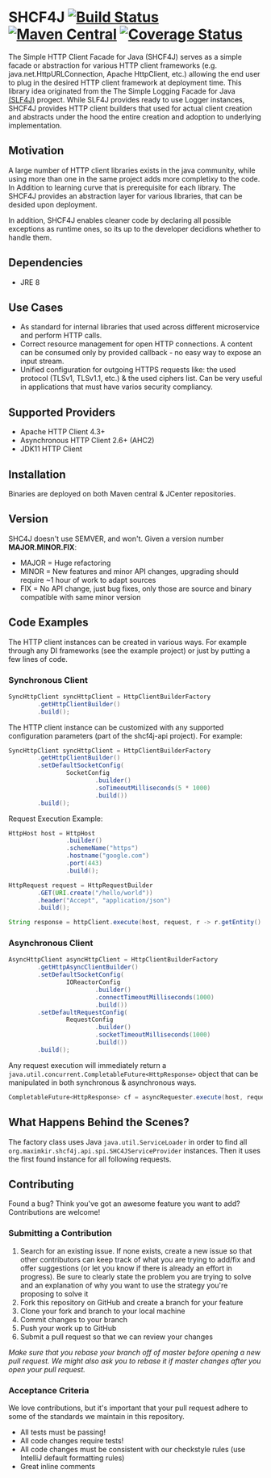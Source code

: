 # SHCF4J [![Build Status](https://www.travis-ci.org/maximkir/shcf4j.svg?branch=master)](https://www.travis-ci.org/maximkir/shcf4j) [![Maven Central](https://maven-badges.herokuapp.com/maven-central/org.maximkir.shcf4j/shcf4j-api/badge.svg)](https://maven-badges.herokuapp.com/maven-central/org.maximkir.shcf4j/shcf4j-api/) [![Coverage Status](https://coveralls.io/repos/github/maximkir/shcf4j/badge.svg?branch=master)](https://coveralls.io/github/maximkir/shcf4j?branch=master)
The Simple HTTP Client Facade for Java (SHCF4J) serves as a simple facade or abstraction for various HTTP client frameworks (e.g. java.net.HttpURLConnection, Apache HttpClient, etc.) allowing the end user to plug in the desired HTTP client framework at deployment time. This library idea originated from the The Simple Logging Facade for Java [(SLF4J)](http://www.slf4j.org) progect. While SLF4J provides ready to use Logger instances, SHCF4J provides HTTP client builders that used for actual client creation and abstracts under the hood the entire creation and adoption to underlying implementation.

## Motivation
A large number of HTTP client libraries exists in the java community, while using more than one in the same project adds more completixy to the code. In Addition to learning curve that is prerequisite for each library. The SHCF4J provides an abstraction layer for various libraries, that can be desided upon deployment.

In addition, SHCF4J enables cleaner code by declaring all possible exceptions as runtime ones, so its up to the developer decidions whether to handle them.

## Dependencies
* JRE 8

## Use Cases
* As standard for internal libraries that used across different microservice and perform HTTP calls.
* Correct resource management for open HTTP connections. A content can be consumed only by provided callback - no easy way to expose an input stream.
* Unified configuration for outgoing HTTPS requests like: the used protocol (TLSv1, TLSv1.1, etc.) & the used ciphers list. Can be very useful in applications that must have varios security compliancy.

## Supported Providers
* Apache HTTP Client 4.3+
* Asynchronous HTTP Client 2.6+ (AHC2)
* JDK11 HTTP Client

## Installation
Binaries are deployed on both Maven central & JCenter repositories.

## Version

SHC4J doesn't use SEMVER, and won't. Given a version number **MAJOR.MINOR.FIX**:

* MAJOR = Huge refactoring
* MINOR = New features and minor API changes, upgrading should require ~1 hour of work to adapt sources
* FIX = No API change, just bug fixes, only those are source and binary compatible with same minor version


## Code Examples
The HTTP client instances can be created in various ways. For example through any DI frameworks (see the example project) or just by putting a few lines of code.

### Synchronous Client

```Java
SyncHttpClient syncHttpClient = HttpClientBuilderFactory
        .getHttpClientBuilder()
        .build();

```

The HTTP client instance can be customized with any supported configuration parameters (part of the shcf4j-api project). For example:

```Java
SyncHttpClient syncHttpClient = HttpClientBuilderFactory
        .getHttpClientBuilder()
        .setDefaultSocketConfig(
                SocketConfig
                        .builder()
                        .soTimeoutMilliseconds(5 * 1000)
                        .build())
        .build();
```

Request Execution Example:

```Java
HttpHost host = HttpHost
                .builder()
                .schemeName("https")
                .hostname("google.com")
                .port(443)
                .build();

HttpRequest request = HttpRequestBuilder
        .GET(URI.create("/hello/world"))
        .header("Accept", "application/json")
        .build();

String response = httpClient.execute(host, request, r -> r.getEntity().getResponseBody(StandardCharsets.UTF_8));
```

### Asynchronous Client

```Java
AsyncHttpClient asyncHttpClient = HttpClientBuilderFactory
        .getHttpAsyncClientBuilder()
        .setDefaultSocketConfig(
                IOReactorConfig
                        .builder()
                        .connectTimeoutMilliseconds(1000)
                        .build())
        .setDefaultRequestConfig(
                RequestConfig
                        .builder()
                        .socketTimeoutMilliseconds(1000)
                        .build())
        .build();
```

Any request execution will immediately return a ``` java.util.concurrent.CompletableFuture<HttpResponse>``` object that can be manipulated in both synchronous & asynchronous ways.

```Java
CompletableFuture<HttpResponse> cf = asyncRequester.execute(host, request);
```


## What Happens Behind the Scenes?
The factory class uses Java ```java.util.ServiceLoader``` in order to find all ```org.maximkir.shcf4j.api.spi.SHC4JServiceProvider``` instances. Then it uses the first found instance for all following requests.

## Contributing
Found a bug? Think you've got an awesome feature you want to add? Contributions are welcome!

### Submitting a Contribution

1. Search for an existing issue. If none exists, create a new issue so that other contributors can keep track of what you are trying to add/fix and offer suggestions (or let you know if there is already an effort in progress).  Be sure to clearly state the problem you are trying to solve and an explanation of why you want to use the strategy you're proposing to solve it
1. Fork this repository on GitHub and create a branch for your feature
1. Clone your fork and branch to your local machine
1. Commit changes to your branch
1. Push your work up to GitHub
1. Submit a pull request so that we can review your changes

*Make sure that you rebase your branch off of master before opening a new pull request. We might also ask you to rebase it if master changes after you open your pull request.*

### Acceptance Criteria

We love contributions, but it's important that your pull request adhere to some of the standards we maintain in this repository. 

- All tests must be passing!
- All code changes require tests!
- All code changes must be consistent with our checkstyle rules (use IntelliJ default formatting rules)
- Great inline comments
